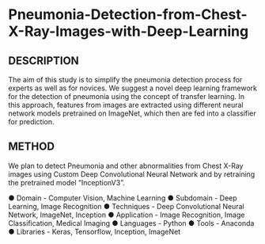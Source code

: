 # Pneumonia-Detection-from-Chest-X-Ray-Images-with-Deep-Learning

## DESCRIPTION
The aim of this study is to simplify the pneumonia detection process for experts as well as for novices. We suggest a novel deep learning framework for the detection of pneumonia using the concept of transfer learning. In this approach, features from images are extracted using different neural network models pretrained on ImageNet, which then are fed into a classifier for prediction.

## METHOD
We plan to detect Pneumonia and other abnormalities from Chest X-Ray images using Custom Deep Convolutional Neural Network and by retraining the pretrained model “InceptionV3”.

● Domain - Computer Vision, Machine Learning
● Subdomain - Deep Learning, Image Recognition
● Techniques - Deep Convolutional Neural Network, ImageNet, Inception
● Application - Image Recognition, Image Classification, Medical Imaging
● Languages - Python
● Tools - Anaconda
● Libraries - Keras, Tensorflow, Inception, ImageNet
